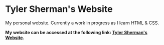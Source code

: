# Tyler Sherman's Website

My personal website. Currently a work in progress as I learn HTML & CSS.

**My website can be accessed at the following link: [Tyler Sherman's Website](https://tyler-s-sherman.com).**
